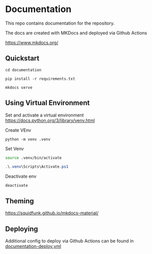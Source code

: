 # Documentation

This repo contains documentation for the repository. 

The docs are created with MKDocs and deployed via Github Actions

https://www.mkdocs.org/


## Quickstart
```
cd documentation
```
```
pip install -r requirements.txt
```
```
mkdocs serve
```


## Using Virtual Environment

Set and activate a virtual environment
https://docs.python.org/3/library/venv.html

Create VEnv
```
python -m venv .venv
```

Set Venv

```sh
source .venv/bin/activate
```

```ps1
.\.venv\Scripts\Activate.ps1
```

Deactivate env
```
deactivate
```

## Theming
https://squidfunk.github.io/mkdocs-material/

## Deploying
Additional config to deploy via Github Actions can be found in [documentation-deploy.yml](../.github/workflows/documentation-deploy.yml)
